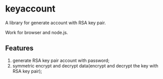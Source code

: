 # keyaccount

A library for generate account with RSA key pair. 

Work for browser and node.js.

## Features

1. generate RSA key pair account with password;
2. symmetric encrypt and decrypt data(encrypt and decrypt the key with RSA key pair);

